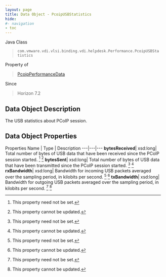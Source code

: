 ```yaml
---
layout: page
title: Data Object - PcoipUSBStatistics
hide:
#- navigation
- toc
---
```






Java Class
> `com.vmware.vdi.vlsi.binding.vdi.helpdesk.Performance.PcoipUSBStatistics`

Property of
> [PcoipPerformanceData](vdi.helpdesk.Performance.PcoipPerformanceData.md#field_detail)

Since
> Horizon 7.2


## Data Object Description

The USB statistics about PCoIP session.

## Data Object Properties
Properties
Name |  Type |  Description
---|---|---
**bytesReceived**|  xsd:long|  Total number of bytes of USB data that have been received since the PCoIP session started. [^1] [^2]
**bytesSent**|  xsd:long|  Total number of bytes of USB data that have been transmitted since the PCoIP session started. [^1] [^2]
**rxBandwidth**|  xsd:long|  Bandwidth for incoming USB packets averaged over the sampling period, in kilobits per second. [^1] [^2]
**txBandwidth**|  xsd:long|  Bandwidth for outgoing USB packets averaged over the sampling period, in kilobits per second. [^1] [^2]
 


 


[^1]: This property need not be set.
[^2]: This property cannot be updated.